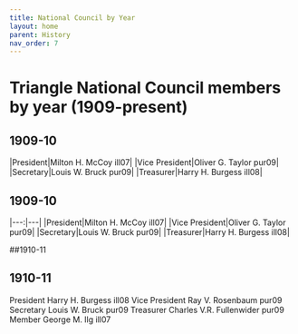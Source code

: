 ```yaml
---
title: National Council by Year
layout: home
parent: History
nav_order: 7
---
```

# Triangle National Council members by year (1909-present)

## 1909-10

|President|Milton H. McCoy  ill07|
|Vice President|Oliver G. Taylor  pur09|
|Secretary|Louis W. Bruck  pur09|
|Treasurer|Harry H. Burgess  ill08|

## 1909-10

|---:|---|
|President|Milton H. McCoy  ill07|
|Vice President|Oliver G. Taylor  pur09|
|Secretary|Louis W. Bruck  pur09|
|Treasurer|Harry H. Burgess  ill08|

##1910-11





<h2>1910-11</h2>
President               Harry H. Burgess  ill08
Vice President          Ray V. Rosenbaum  pur09
Secretary               Louis W. Bruck  pur09
Treasurer               Charles V.R. Fullenwider  pur09
Member                  George M. Ilg  ill07


